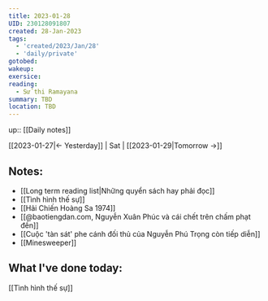```yaml
---
title: 2023-01-28
UID: 230128091807
created: 28-Jan-2023
tags:
  - 'created/2023/Jan/28'
  - 'daily/private'
gotobed:
wakeup:
exersice:
reading:
  - Sử thi Ramayana
summary: TBD
location: TBD
---
```

up:: [[Daily notes]]

[[2023-01-27|<- Yesterday]] | Sat | [[2023-01-29|Tomorrow ->]]

## Notes:
- [[Long term reading list|Những quyển sách hay phải đọc]]
- [[Tình hình thế sự]]
- [[Hải Chiến Hoàng Sa 1974]]
- [[@baotiengdan.com, Nguyễn Xuân Phúc và cái chết trên chấm phạt đền]]
- [[Cuộc 'tàn sát' phe cánh đối thủ của Nguyễn Phú Trọng còn tiếp diễn]]
- [[Minesweeper]]
## What I've done today:

[[Tình hình thế sự]]